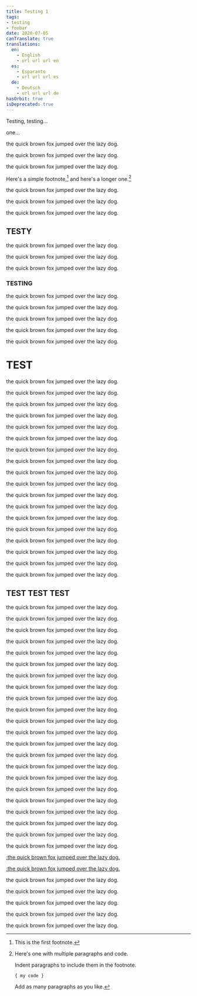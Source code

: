 ```yaml
---
title: Testing 1
tags:
- testing
- foobar
date: 2020-07-05
canTranslate: true
translations:
  en:
    - English
    - url url url en
  es:
    - Esparanto
    - url url url es
  de:
    - Deutsch
    - url url url de
hasOrbit: true
isDeprecated: true
---
```


Testing, testing...

one...

the quick brown fox jumped over the lazy dog.

the quick brown fox jumped over the lazy dog.

the quick brown fox jumped over the lazy dog.

Here's a simple footnote,[^1] and here's a longer one.[^bignote]

[^1]: This is the first footnote.

[^bignote]: Here's one with multiple paragraphs and code.

    Indent paragraphs to include them in the footnote.

    `{ my code }`

    Add as many paragraphs as you like.

the quick brown fox jumped over the lazy dog.

the quick brown fox jumped over the lazy dog.

the quick brown fox jumped over the lazy dog.

## TESTY

the quick brown fox jumped over the lazy dog.

the quick brown fox jumped over the lazy dog.

<orbit-reviewarea color="cyan">
  <orbit-prompt
    question="What's the working name for Andy's experimental mnemonic medium platform?"
    answer="Orbit"
  ></orbit-prompt>
  <orbit-prompt
    question="What kind of quantum gate is this?"
    question-attachments="https://docs.withorbit.com/toffoli.png"
    answer="A Toffoli gate."
  ></orbit-prompt>
  <orbit-prompt
    question="Given a right triangle with legs of length $a$ and $b$, what is the length of hypotenuse $c$?"
    answer="$$c = \sqrt{a^2 + b^2}$$"
  ></orbit-prompt>
</orbit-reviewarea>

the quick brown fox jumped over the lazy dog.

### TESTING

the quick brown fox jumped over the lazy dog.

the quick brown fox jumped over the lazy dog.

the quick brown fox jumped over the lazy dog.

the quick brown fox jumped over the lazy dog.

the quick brown fox jumped over the lazy dog.

# TEST

the quick brown fox jumped over the lazy dog.

the quick brown fox jumped over the lazy dog.

the quick brown fox jumped over the lazy dog.

the quick brown fox jumped over the lazy dog.

the quick brown fox jumped over the lazy dog.

the quick brown fox jumped over the lazy dog.

the quick brown fox jumped over the lazy dog.

the quick brown fox jumped over the lazy dog.

the quick brown fox jumped over the lazy dog.

the quick brown fox jumped over the lazy dog.

the quick brown fox jumped over the lazy dog.

the quick brown fox jumped over the lazy dog.

the quick brown fox jumped over the lazy dog.

the quick brown fox jumped over the lazy dog.

the quick brown fox jumped over the lazy dog.

the quick brown fox jumped over the lazy dog.

the quick brown fox jumped over the lazy dog.

the quick brown fox jumped over the lazy dog.

## TEST TEST TEST

the quick brown fox jumped over the lazy dog.

the quick brown fox jumped over the lazy dog.

the quick brown fox jumped over the lazy dog.

the quick brown fox jumped over the lazy dog.

the quick brown fox jumped over the lazy dog.

the quick brown fox jumped over the lazy dog.

the quick brown fox jumped over the lazy dog.

the quick brown fox jumped over the lazy dog.

the quick brown fox jumped over the lazy dog.

the quick brown fox jumped over the lazy dog.

the quick brown fox jumped over the lazy dog.

the quick brown fox jumped over the lazy dog.

the quick brown fox jumped over the lazy dog.

the quick brown fox jumped over the lazy dog.

the quick brown fox jumped over the lazy dog.

the quick brown fox jumped over the lazy dog.

the quick brown fox jumped over the lazy dog.

the quick brown fox jumped over the lazy dog.

the quick brown fox jumped over the lazy dog.

the quick brown fox jumped over the lazy dog.

the quick brown fox jumped over the lazy dog.

the quick brown fox jumped over the lazy dog.

[:the quick brown fox jumped over the lazy dog.](#testy)

[:the quick brown fox jumped over the lazy dog.](#testtesttest)

the quick brown fox jumped over the lazy dog.

the quick brown fox jumped over the lazy dog.

the quick brown fox jumped over the lazy dog.

the quick brown fox jumped over the lazy dog.

the quick brown fox jumped over the lazy dog.

